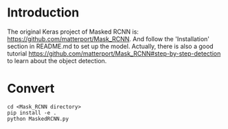 # Introduction 
The original Keras project of Masked RCNN is: <https://github.com/matterport/Mask_RCNN>. And follow the 'Installation' section in README.md to set up the model. Actually, there is also a good tutorial <https://github.com/matterport/Mask_RCNN#step-by-step-detection> to learn about the object detection.

# Convert
```
cd <Mask_RCNN directory>
pip install -e .
python MaskedRCNN.py
```
